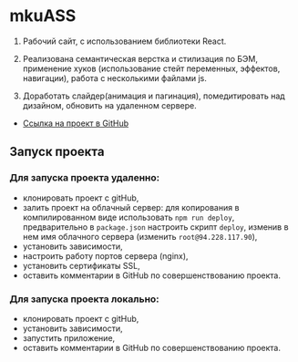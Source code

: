 # mkuASS

1. Рабочий сайт, с использованием библиотеки React.

2. Реализована семантическая верстка и стилизация по БЭМ, применение хуков (использование стейт переменных, эффектов, навигации), работа с несколькими файлами js.

3. Доработать слайдер(анимация и пагинация), помедитировать над дизайном, обновить на удаленном сервере.

- [Ссылка на проект в GitHub](https://github.com/alix1982/mkuASS)

## Запуск проекта

### Для запуска проекта удаленно:

- клонировать проект c gitHub,
- залить проект на облачный сервер: для копирования в компилированном виде использовать `npm run deploy`, предварительно в `package.json` настроить скрипт `deploy`, изменив в нем имя облачного сервера (изменить `root@94.228.117.90`),
- установить зависимости,
- настроить работу портов сервера (nginx),
- установить сертификаты SSL,
- оставить комментарии в GitHub по совершенствованию проекта.

### Для запуска проекта локально:

- клонировать проект c gitHub,
- установить зависимости,
- запустить приложение,
- оставить комментарии в GitHub по совершенствованию проекта.
